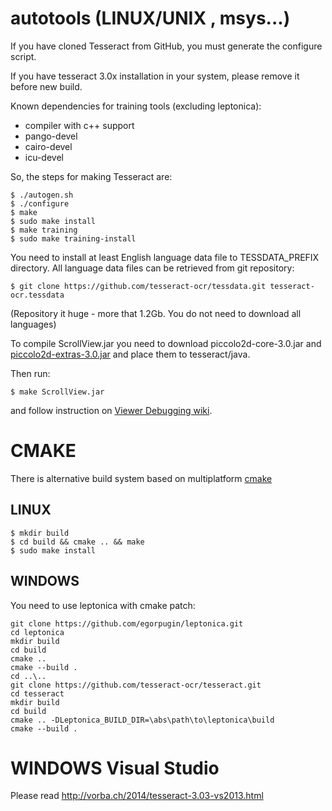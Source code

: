 # autotools (LINUX/UNIX , msys...)

If you have cloned Tesseract from GitHub, you must generate
the configure script.

If you have tesseract 3.0x installation in your system, please remove it
before new build.

Known dependencies for training tools (excluding leptonica):
 * compiler with c++ support
 * pango-devel
 * cairo-devel
 * icu-devel

So, the steps for making Tesseract are:

    $ ./autogen.sh
    $ ./configure
    $ make
    $ sudo make install
    $ make training
    $ sudo make training-install

You need to install at least English language data file to TESSDATA_PREFIX
directory. All language data files can be retrieved from git repository:

    $ git clone https://github.com/tesseract-ocr/tessdata.git tesseract-ocr.tessdata

(Repository it huge - more that 1.2Gb. You do not need to download
all languages)

To compile ScrollView.jar you need to download piccolo2d-core-3.0.jar
and [piccolo2d-extras-3.0.jar](http://search.maven.org/#search|ga|1|g%3A%22org.piccolo2d%22) and place them to tesseract/java.

Then run:

    $ make ScrollView.jar

and follow instruction on [Viewer Debugging wiki](https://github.com/tesseract-ocr/tesseract/wiki/ViewerDebugging).


# CMAKE

There is alternative build system based on multiplatform [cmake](https://cmake.org/)

## LINUX

    $ mkdir build
    $ cd build && cmake .. && make
    $ sudo make install


## WINDOWS

You need to use leptonica with cmake patch:

    git clone https://github.com/egorpugin/leptonica.git
    cd leptonica
    mkdir build
    cd build
    cmake ..
    cmake --build .
    cd ..\..
    git clone https://github.com/tesseract-ocr/tesseract.git
    cd tesseract
    mkdir build
    cd build
    cmake .. -DLeptonica_BUILD_DIR=\abs\path\to\leptonica\build
    cmake --build .


# WINDOWS Visual Studio

Please read http://vorba.ch/2014/tesseract-3.03-vs2013.html
